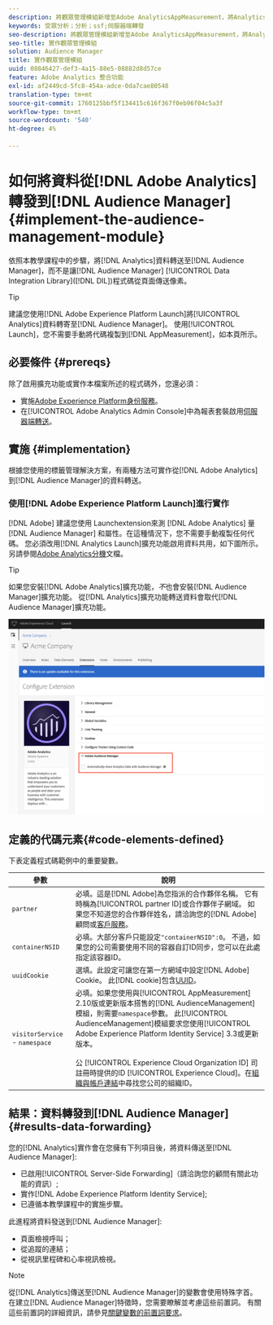 ```yaml
---
description: 將觀眾管理模組新增至Adobe AnalyticsAppMeasurement，將Analytics資料轉送至Audience Manager，而不是讓Audience ManagerData Integration Library(DIL)程式碼從頁面傳送像素。
keywords: 受眾分析；分析；ssf;伺服器端轉發
seo-description: 將觀眾管理模組新增至Adobe AnalyticsAppMeasurement，將Analytics資料轉送至Audience Manager，而不是讓Audience ManagerData Integration Library(DIL)程式碼從頁面傳送像素。
seo-title: 實作觀眾管理模組
solution: Audience Manager
title: 實作觀眾管理模組
uuid: 08846427-def3-4a15-88e5-08882d8d57ce
feature: Adobe Analytics 整合功能
exl-id: af2449cd-5fc8-454a-adce-0da7cae80548
translation-type: tm+mt
source-git-commit: 1760125bbf5f134415c616f367f0eb96f04c5a3f
workflow-type: tm+mt
source-wordcount: '540'
ht-degree: 4%

---
```


# 如何將資料從[!DNL Adobe Analytics]轉發到[!DNL Audience Manager] {#implement-the-audience-management-module}

依照本教學課程中的步驟，將[!DNL Analytics]資料轉送至[!DNL Audience Manager]，而不是讓[!DNL Audience Manager] [!UICONTROL Data Integration Library]([!DNL DIL])程式碼從頁面傳送像素。

>[!TIP]
>
>建議您使用[!DNL Adobe Experience Platform Launch]將[!UICONTROL Analytics]資料轉寄至[!DNL Audience Manager]。 使用[!UICONTROL Launch]，您不需要手動將代碼複製到[!DNL AppMeasurement]，如本頁所示。

## 必要條件 {#prereqs}

除了啟用擴充功能或實作本檔案所述的程式碼外，您還必須：

* 實施[Adobe Experience Platform身份服務](https://docs.adobe.com/content/help/zh-Hant/id-service/using/home.translate.html)。
* 在[!UICONTROL Adobe Analytics Admin Console]中為報表套裝啟用[伺服器端轉送](https://docs.adobe.com/help/en/analytics/admin/admin-tools/server-side-forwarding/ssf.html)。

## 實施 {#implementation}

根據您使用的標籤管理解決方案，有兩種方法可實作從[!DNL Adobe Analytics]到[!DNL Audience Manager]的資料轉送。

### 使用[!DNL Adobe Experience Platform Launch]進行實作

[!DNL Adobe] 建議您使用 [](https://docs.adobe.com/content/help/en/launch/using/overview.html) Launchextension來測 [!DNL Adobe Analytics] 量 [!DNL Audience Manager] 和屬性。在這種情況下，您不需要手動複製任何代碼。 您必須改用[!DNL Analytics Launch]擴充功能啟用資料共用，如下圖所示。 另請參閱[Adobe Analytics分機](https://docs.adobe.com/content/help/en/launch/using/extensions-ref/adobe-extension/analytics-extension/overview.html#adobe-audience-manager)文檔。

>[!TIP]
>
>如果您安裝[!DNL Adobe Analytics]擴充功能，*不*&#x200B;也會安裝[!DNL Audience Manager]擴充功能。 從[!DNL Analytics]擴充功能轉送資料會取代[!DNL Audience Manager]擴充功能。

![如何讓資料從Adobe Analytics擴充功能分享到Audience Manager](/help/using/integration/assets/analytics-to-aam.png)

## 定義的代碼元素{#code-elements-defined}

下表定義程式碼範例中的重要變數。

| 參數 | 說明 |
|--- |--- |
| `partner` | 必填。這是[!DNL Adobe]為您指派的合作夥伴名稱。 它有時稱為[!UICONTROL partner ID]或合作夥伴子網域。  如果您不知道您的合作夥伴姓名，請洽詢您的[!DNL Adobe]顧問或[客戶服務](https://helpx.adobe.com/tw/marketing-cloud/contact-support.html)。 |
| `containerNSID` | 必填。大部分客戶只能設定`"containerNSID":0`。 不過，如果您的公司需要使用不同的容器自訂ID同步，您可以在此處指定該容器ID。 |
| `uuidCookie` | 選填。此設定可讓您在第一方網域中設定[!DNL Adobe] Cookie。 此[!DNL cookie]包含[UUID](../../reference/ids-in-aam.md)。 |
| `visitorService` - `namespace` | 必填。如果您使用與[!UICONTROL AppMeasurement] 2.10版或更新版本搭售的[!DNL AudienceManagement]模組，則需要`namespace`參數。 此[!UICONTROL AudienceManagement]模組要求您使用[!UICONTROL Adobe Experience Platform Identity Service] 3.3或更新版本。 <br><br>公 [!UICONTROL Experience Cloud Organization ID] 司註冊時提供的ID [!UICONTROL Experience Cloud]。在[組織與帳戶連結](https://docs.adobe.com/content/help/en/core-services/interface/manage-users-and-products/organizations.html)中尋找您公司的組織ID。 |

## 結果：資料轉發到[!DNL Audience Manager] {#results-data-forwarding}

您的[!DNL Analytics]實作會在您擁有下列項目後，將資料傳送至[!DNL Audience Manager]:

* 已啟用[!UICONTROL Server-Side Forwarding]（請洽詢您的顧問有關此功能的資訊）;
* 實作[!DNL Adobe Experience Platform Identity Service];
* 已遵循本教學課程中的實施步驟。

此進程將資料發送到[!DNL Audience Manager]:

* 頁面檢視呼叫；
* 從追蹤的連結；
* 從視訊里程碑和心率視訊檢視。

>[!NOTE]
>
>從[!DNL Analytics]傳送至[!DNL Audience Manager]的變數會使用特殊字首。 在建立[!DNL Audience Manager]特徵時，您需要瞭解並考慮這些前置詞。 有關這些前置詞的詳細資訊，請參見[關鍵變數的前置詞要求](../../features/traits/trait-variable-prefixes.md)。
